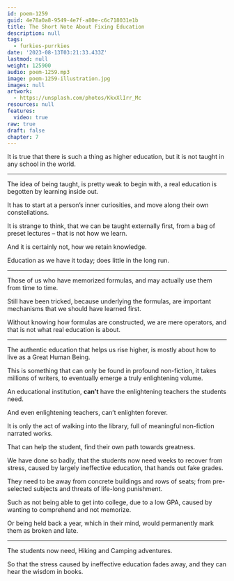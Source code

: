 ```yaml
---
id: poem-1259
guid: 4e78a0a8-9549-4e7f-a80e-c6c718031e1b
title: The Short Note About Fixing Education
description: null
tags:
  - furkies-purrkies
date: '2023-08-13T03:21:33.433Z'
lastmod: null
weight: 125900
audio: poem-1259.mp3
image: poem-1259-illustration.jpg
images: null
artwork:
  - https://unsplash.com/photos/KkxXlIrr_Mc
resources: null
features:
  video: true
raw: true
draft: false
chapter: 7
---
```


It is true that there is such a thing as higher education,
but it is not taught in any school in the world.

---

The idea of being taught, is pretty weak to begin with,
a real education is begotten by learning inside out.

It has to start at a person’s inner curiosities,
and move along their own constellations.

It is strange to think, that we can be taught externally first,
from a bag of preset lectures – that is not how we learn.

And it is certainly not,
how we retain knowledge.

Education as we have it today;
does little in the long run.

---

Those of us who have memorized formulas,
and may actually use them from time to time.

Still have been tricked, because underlying the formulas,
are important mechanisms that we should have learned first.

Without knowing how formulas are constructed,
we are mere operators, and that is not what real education is about.

---

The authentic education that helps us rise higher,
is mostly about how to live as a Great Human Being.

This is something that can only be found in profound non-fiction,
it takes millions of writers, to eventually emerge a truly enlightening volume.

An educational institution,
__can’t__ have the enlightening teachers the students need.

And even enlightening teachers,
can’t enlighten forever.

It is only the act of walking into the library,
full of meaningful non-fiction narrated works.

That can help the student,
find their own path towards greatness.

We have done so badly, that the students now need weeks to recover from stress,
caused by largely ineffective education, that hands out fake grades.

They need to be away from concrete buildings and rows of seats;
from pre-selected subjects and threats of life-long punishment.

Such as not being able to get into college,
due to a low GPA, caused by wanting to comprehend and not memorize.

Or being held back a year, which in their mind,
would permanently mark them as broken and late.

---

The students now need,
Hiking and Camping adventures.

So that the stress caused by ineffective education fades away,
and they can hear the wisdom in books.
